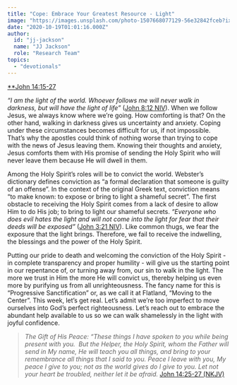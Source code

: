 ```yaml
---
title: "Cope: Embrace Your Greatest Resource - Light"
image: "https://images.unsplash.com/photo-1507668077129-56e32842fceb?ixlib=rb-1.2.1&amp;q=85&amp;fm=jpg&amp;crop=entropy&amp;cs=srgb&amp;ixid=eyJhcHBfaWQiOjk2NjF9"
date: "2020-10-19T01:01:16.000Z"
author:
  id: "jj-jackson"
  name: "JJ Jackson"
  role: "Research Team"
topics:
  - "devotionals"
---
```

[**John 14:15-27][jhn1415]

_“I am the light of the world. Whoever follows me will never walk in darkness, but will have the light of life”_ ([John 8:12 NIV][jhn812]).  When we follow Jesus, we always know where we’re going.  How comforting is that?  On the other hand, walking in darkness gives us uncertainty and anxiety.  Coping under these circumstances becomes difficult for us, if not impossible.  That’s why the apostles could think of nothing worse than trying to cope with the news of Jesus leaving them.  Knowing their thoughts and anxiety, Jesus comforts them with His promise of sending the Holy Spirit who will never leave them because He will dwell in them.

Among the Holy Spirit’s roles will be to convict the world.  Webster’s dictionary defines conviction as “a formal declaration that someone is guilty of an offense”. In the context of the original Greek text, conviction means “to make known: to expose or bring to light a shameful secret”.  The first obstacle to receiving the Holy Spirit comes from a lack of desire to allow Him to do His job; to bring to light our shameful secrets. _“Everyone who does evil hates the light and will not come into the light for fear that their deeds will be exposed”_ ([John 3:21 NIV][jhn321]). Like common thugs, we fear the exposure that the light brings.  Therefore, we fail to receive the indwelling, the blessings and the power of the Holy Spirit.

Putting our pride to death and welcoming the conviction of the Holy Spirit - in complete transparency and proper humility - will give us the starting point in our repentance of, or turning away from, our sin to walk in the light.  The more we trust in Him the more He will convict us, thereby helping us even more by purifying us from all unrighteousness.  The fancy name for this is “Progressive Sanctification” or, as we call it at Flatland, “Moving to the Center”. This week, let’s get real. Let’s admit we’re too imperfect to move ourselves into God’s perfect righteousness. Let’s reach out to embrace the abundant help available to us so we can walk shamelessly in the light with joyful confidence.

> _The Gift of His Peace: “These things I have spoken to you while being present with you.  But the Helper, the Holy Spirit, whom the Father will send in My name, He will teach you all things, and bring to your remembrance all things that I said to you. Peace I leave with you, My peace I give to you; not as the world gives do I give to you. Let not your heart be troubled, neither let it be afraid._ [John 14:25-27 (NKJV)][jhn1425]

[jhn1415]: https://biblehub.com/john/14-15.htm
[jhn321]: https://biblehub.com/john/3-21.htm
[jhn812]: https://biblehub.com/john/8-12.htm
[jhn1425]: https://biblehub.com/john/14-25.htm
